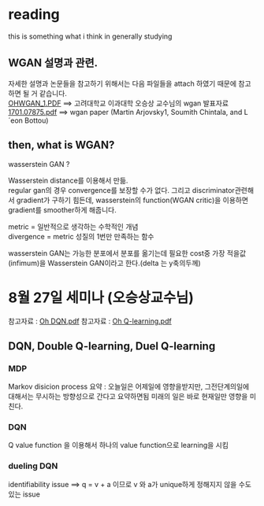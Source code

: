 # reading

this is something what i think in generally studying

WGAN 설명과 관련.
-----------------
자세한 설명과 논문들을 참고하기 위해서는 다음 파일들을 attach 하였기 때문에 참고하면 될 거 같습니다.  
[OHWGAN_1.PDF](https://github.com/comwitch/reading/files/7014041/OHWGAN_1.PDF) ==> 고려대학교 이과대학 오승상 교수님의 wgan 발표자료  
[1701.07875.pdf](https://github.com/comwitch/reading/files/7014045/1701.07875.pdf) ==> wgan paper (Martin Arjovsky1, Soumith Chintala, and L´eon Bottou)  

## then, what is WGAN? 

wasserstein GAN ?  
  
  
Wasserstein distance를 이용해서 만듦.  
regular gan의 경우 convergence를 보장할 수가 없다. 그리고 discriminator관련해서 gradient가 구하기 힘든데, wasserstein의 function(WGAN critic)을 이용하면 gradient를 smoother하게 해줍니다.  
  
metric = 일반적으로 생각하는 수학적인 개념  
divergence = metric 성질의 1번만 만족하는 함수  
  
wasserstein GAN는 가능한 분포에서 분포를 옮기는데 필요한 cost중 가장 적을값(infimum)을 Wasserstein GAN이라고 한다.(delta 는 y축의두께)  
  
  
  # 8월 27일 세미나 (오승상교수님)
  참고자료 : [Oh DQN.pdf](https://github.com/comwitch/reading/files/7064128/Oh.DQN.pdf)
  참고자료 : [Oh Q-learning.pdf](https://github.com/comwitch/reading/files/7064130/Oh.Q-learning.pdf)

## DQN, Double Q-learning, Duel Q-learning

### MDP
Markov disicion process 요약 : 오늘일은 어제일에 영향을받지만, 그전단계의일에 대해서는 무시하는 방향성으로 간다고 요약하면됨
 미래의 일은 바로 현재일만 영향을 미친다.
 
 ### DQN 
 Q value function 을 이용해서 하나의 value function으로 learning을 시킴
 
### dueling DQN
  identifiability issue ==> q = v + a 이므로 v 와 a가 unique하게 정해지지 않을 수도 있는 issue
  
